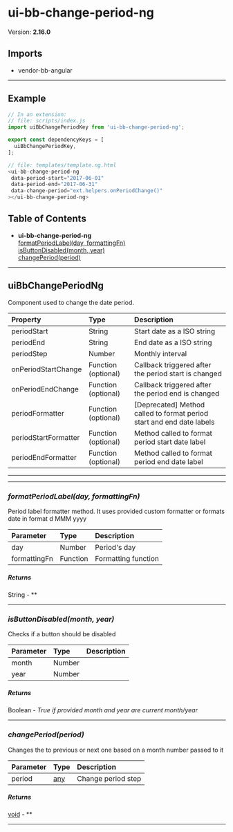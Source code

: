 # ui-bb-change-period-ng


Version: **2.16.0**


## Imports

* vendor-bb-angular

---

## Example

```javascript
// In an extension:
// file: scripts/index.js
import uiBbChangePeriodKey from 'ui-bb-change-period-ng';

export const dependencyKeys = [
  uiBbChangePeriodKey,
];

// file: templates/template.ng.html
<ui-bb-change-period-ng
 data-period-start="2017-06-01"
 data-period-end="2017-06-31"
 data-change-period="ext.helpers.onPeriodChange()"
></ui-bb-change-period-ng>
```

## Table of Contents
- **ui-bb-change-period-ng**<br/>    <a href="#ui-bb-change-period-ngformatPeriodLabel">formatPeriodLabel(day, formattingFn)</a><br/>    <a href="#ui-bb-change-period-ngisButtonDisabled">isButtonDisabled(month, year)</a><br/>    <a href="#ui-bb-change-period-ngchangePeriod">changePeriod(period)</a><br/>

---

## uiBbChangePeriodNg

Component used to change the date period.

| Property | Type | Description |
| :-- | :-- | :-- |
| periodStart | String | Start date as a ISO string |
| periodEnd | String | End date as a ISO string |
| periodStep | Number | Monthly interval |
| onPeriodStartChange | Function (optional) | Callback triggered after the period start is changed |
| onPeriodEndChange | Function (optional) | Callback triggered after the period end is changed |
| periodFormatter | Function (optional) | [Deprecated] Method called to format period start and end date labels |
| periodStartFormatter | Function (optional) | Method called to format period start date label |
| periodEndFormatter | Function (optional) | Method called to format period end date label |

---

---

### <a name="ui-bb-change-period-ngformatPeriodLabel"></a>*formatPeriodLabel(day, formattingFn)*

Period label formatter method. It uses provided custom formatter
or formats date in format d MMM yyyy


| Parameter | Type | Description |
| :-- | :-- | :-- |
| day | Number | Period's day |
| formattingFn | Function | Formatting function |

##### Returns

String - **

---

### <a name="ui-bb-change-period-ngisButtonDisabled"></a>*isButtonDisabled(month, year)*

Checks if a button should be disabled


| Parameter | Type | Description |
| :-- | :-- | :-- |
| month | Number |  |
| year | Number |  |

##### Returns

Boolean - *True if provided month and year are current month/year*

---

### <a name="ui-bb-change-period-ngchangePeriod"></a>*changePeriod(period)*

Changes the to previous or next one based on a month number passed to it


| Parameter | Type | Description |
| :-- | :-- | :-- |
| period | [any](#any) | Change period step |

##### Returns

[void](#void) - **

---
